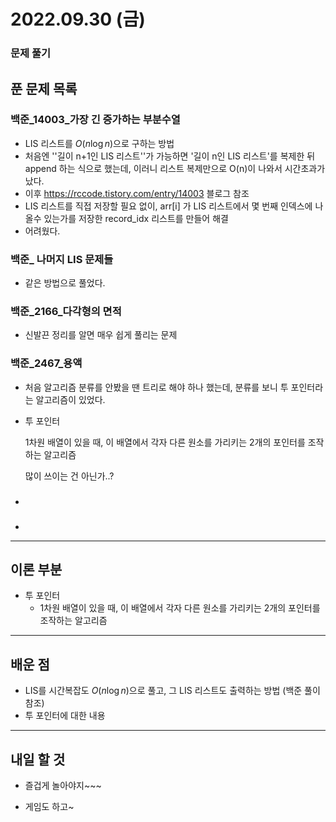 # 2022.09.30 (금)

### 문제 풀기



## 푼 문제 목록

### 백준\_14003_가장 긴 증가하는 부분수열

- LIS 리스트를 $O(n\log n)$으로 구하는 방법
- 처음엔 ''길이 n+1인 LIS 리스트''가 가능하면 '길이 n인 LIS 리스트'를 복제한 뒤 append 하는 식으로 했는데, 이러니 리스트 복제만으로 O(n)이 나와서 시간초과가 났다.
- 이후 https://rccode.tistory.com/entry/14003 블로그 참조
- LIS 리스트를 직접 저장할 필요 없이, arr[i] 가 LIS 리스트에서 몇 번째 인덱스에 나올수 있는가를 저장한 record_idx 리스트를 만들어 해결
- 어려웠다.

###  백준\_ 나머지 LIS 문제들

- 같은 방법으로 풀었다.

### 백준\_2166_다각형의 면적

- 신발끈 정리를 알면 매우 쉽게 풀리는 문제

### 백준\_2467_용액

- 처음 알고리즘 분류를 안봤을 땐 트리로 해야 하나 했는데, 분류를 보니 투 포인터라는 알고리즘이 있었다.

- 투 포인터 

  1차원 배열이 있을 때, 이 배열에서 각자 다른 원소를 가리키는 2개의 포인터를 조작하는 알고리즘

  많이 쓰이는 건 아닌가..?

### 

- 

### 

- 


---

## 이론 부분

- 투 포인터
  - 1차원 배열이 있을 때, 이 배열에서 각자 다른 원소를 가리키는 2개의 포인터를 조작하는 알고리즘


---

## 배운 점

- LIS를 시간복잡도 $O(n \log n)$으로 풀고, 그 LIS 리스트도 출력하는 방법 (백준 풀이 참조)
- 투 포인터에 대한 내용


---

## 내일 할 것

-  즐겁게 놀아야지~~~

- 게임도 하고~

  
